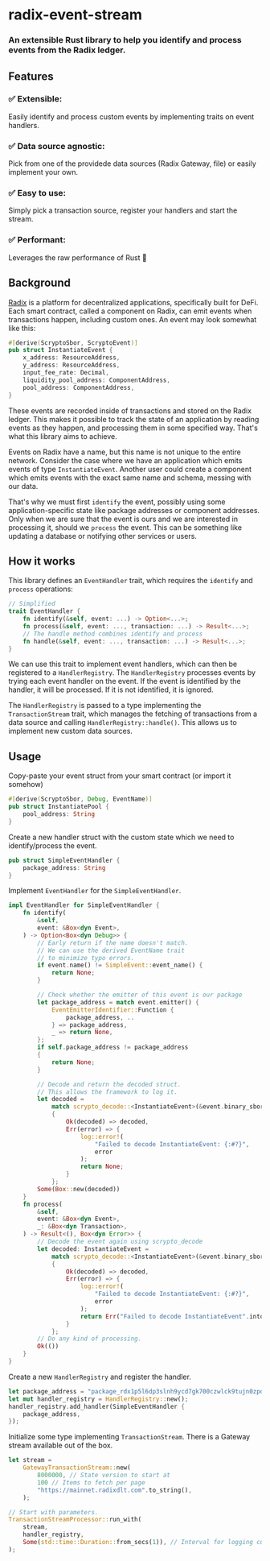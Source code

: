 # radix-event-stream

### An extensible Rust library to help you identify and process events from the Radix ledger.

## Features

### ✅ Extensible:

Easily identify and process custom events by implementing traits on event handlers.

### ✅ Data source agnostic:

Pick from one of the providede data sources (Radix Gateway, file) or easily implement your own.

### ✅ Easy to use:

Simply pick a transaction source, register your handlers and start the stream.

### ✅ Performant:

Leverages the raw performance of Rust 🦀

## Background

[Radix](https://www.radixdlt.com) is a platform for decentralized applications, specifically built for DeFi. Each smart contract, called a component on Radix, can emit events when transactions happen, including custom ones. An event may look somewhat like this:

```Rust
#[derive(ScryptoSbor, ScryptoEvent)]
pub struct InstantiateEvent {
    x_address: ResourceAddress,
    y_address: ResourceAddress,
    input_fee_rate: Decimal,
    liquidity_pool_address: ComponentAddress,
    pool_address: ComponentAddress,
}
```

These events are recorded inside of transactions and stored on the Radix ledger. This makes it possible to track the state of an application by reading events as they happen, and processing them in some specified way. That's what this library aims to achieve.

Events on Radix have a name, but this name is not unique to the entire network. Consider the case where we have an application which emits events of type `InstantiateEvent`. Another user could create a component which emits events with the exact same name and schema, messing with our data.

That's why we must first `identify` the event, possibly using some application-specific state like package addresses or component addresses. Only when we are sure that the event is ours and we are interested in processing it, should we `process` the event. This can be something like updating a database or notifying other services or users.

## How it works

This library defines an `EventHandler` trait, which requires the `identify` and `process` operations:

```Rust
// Simplified
trait EventHandler {
    fn identify(&self, event: ...) -> Option<...>;
    fn process(&self, event: ..., transaction: ...) -> Result<...>;
    // The handle method combines identify and process
    fn handle(&self, event: ..., transaction: ...) -> Result<...>;
}
```

We can use this trait to implement event handlers, which can then be registered to a `HandlerRegistry`. The `HandlerRegistry` processes events by trying each event handler on the event. If the event is identified by the handler, it will be processed. If it is not identified, it is ignored.

The `HandlerRegistry` is passed to a type implementing the `TransactionStream` trait, which manages the fetching of transactions from a data source and calling `HandlerRegistry::handle()`. This allows us to implement new custom data sources.

## Usage

Copy-paste your event struct from your smart contract (or import it somehow)

```Rust
#[derive(ScryptoSbor, Debug, EventName)]
pub struct InstantiatePool {
    pool_address: String
}
```

Create a new handler struct with the custom state which we need to identify/process the event.

```Rust
pub struct SimpleEventHandler {
    package_address: String
}
```

Implement `EventHandler` for the `SimpleEventHandler`.

```Rust
impl EventHandler for SimpleEventHandler {
    fn identify(
        &self,
        event: &Box<dyn Event>,
    ) -> Option<Box<dyn Debug>> {
        // Early return if the name doesn't match.
        // We can use the derived EventName trait
        // to minimize typo errors.
        if event.name() != SimpleEvent::event_name() {
            return None;
        }

        // Check whether the emitter of this event is our package
        let package_address = match event.emitter() {
            EventEmitterIdentifier::Function {
                package_address, ..
            } => package_address,
            _ => return None,
        };
        if self.package_address != package_address
        {
            return None;
        }

        // Decode and return the decoded struct.
        // This allows the framework to log it.
        let decoded =
            match scrypto_decode::<InstantiateEvent>(&event.binary_sbor_data())
            {
                Ok(decoded) => decoded,
                Err(error) => {
                    log::error!(
                        "Failed to decode InstantiateEvent: {:#?}",
                        error
                    );
                    return None;
                }
            };
        Some(Box::new(decoded))
    }
    fn process(
        &self,
        event: &Box<dyn Event>,
        _: &Box<dyn Transaction>,
    ) -> Result<(), Box<dyn Error>> {
        // Decode the event again using scrypto_decode
        let decoded: InstantiateEvent =
            match scrypto_decode::<InstantiateEvent>(&event.binary_sbor_data())
            {
                Ok(decoded) => decoded,
                Err(error) => {
                    log::error!(
                        "Failed to decode InstantiateEvent: {:#?}",
                        error
                    );
                    return Err("Failed to decode InstantiateEvent".into());
                }
            };
        // Do any kind of processing.
        Ok(())
    }
}
```

Create a new `HandlerRegistry` and register the handler.

```Rust
let package_address = "package_rdx1p5l6dp3slnh9ycd7gk700czwlck9tujn0zpdnd0efw09n2zdnn0lzx".to_string()
let mut handler_registry = HandlerRegistry::new();
handler_registry.add_handler(SimpleEventHandler {
    package_address,
});
```

Initialize some type implementing `TransactionStream`. There is a Gateway stream available out of the box.

```Rust
let stream =
    GatewayTransactionStream::new(
        8000000, // State version to start at
        100 // Items to fetch per page
        "https://mainnet.radixdlt.com".to_string(),
    );

// Start with parameters.
TransactionStreamProcessor::run_with(
    stream,
    handler_registry,
    Some(std::time::Duration::from_secs(1)), // Interval for logging current state version
);
```
